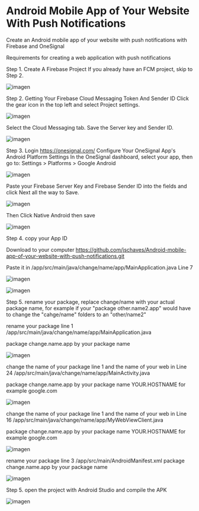 # Android Mobile App of Your Website With Push Notifications
Create an Android mobile app of your website with push notifications with Firebase and OneSignal

Requirements for creating a web application with push notifications 

Step 1. Create A Firebase Project
If you already have an FCM project, skip to Step 2.

![imagen](https://user-images.githubusercontent.com/3398370/113433435-7da6b700-93df-11eb-8439-93af8d93893d.png)

Step 2. Getting Your Firebase Cloud Messaging Token And Sender ID
Click the gear icon in the top left and select Project settings.

![imagen](https://user-images.githubusercontent.com/3398370/113433546-adee5580-93df-11eb-836f-ac58f26633e9.png)

Select the Cloud Messaging tab.
Save the Server key and Sender ID.

![imagen](https://user-images.githubusercontent.com/3398370/113433582-c3637f80-93df-11eb-83a1-05fa87e8778b.png)

Step 3. Login https://onesignal.com/
Configure Your OneSignal App's Android Platform Settings
In the OneSignal dashboard, select your app, then go to:
Settings > Platforms > Google Android

![imagen](https://user-images.githubusercontent.com/3398370/113433632-e2621180-93df-11eb-9adb-731140cbd5c8.png)

Paste your Firebase Server Key and Firebase Sender ID into the fields and click Next all the way to Save.

![imagen](https://user-images.githubusercontent.com/3398370/113433655-ec841000-93df-11eb-8aa4-46f6cecfa0ce.png)


Then Click Native Android then save

![imagen](https://user-images.githubusercontent.com/3398370/113434849-feff4900-93e1-11eb-90e9-c78d8322035a.png)




Step 4. copy your App ID

Download to your computer https://github.com/jschaves/Android-mobile-app-of-your-website-with-push-notifications.git 

Paste it in /app/src/main/java/change/name/app/MainApplication.java Line 7

![imagen](https://user-images.githubusercontent.com/3398370/113436036-42f34d80-93e4-11eb-8d15-9ea2914be021.png)

![imagen](https://user-images.githubusercontent.com/3398370/113436579-3fac9180-93e5-11eb-9bf1-a140d94166e5.png)

Step 5. rename your package, replace change/name with your actual package name, for example if your "package other.name2.app" would have to change the "cahge/name" folders to an "other/name2"

rename your package line 1 /app/src/main/java/change/name/app/MainApplication.java

package change.name.app by your package name 

![imagen](https://user-images.githubusercontent.com/3398370/113436891-da0cd500-93e5-11eb-9714-660a1e95d4a6.png)

change the name of your package line 1 and the name of your web in Line 24 /app/src/main/java/change/name/app/MainActivity.java

package change.name.app by your package name
YOUR.HOSTNAME for example google.com 

![imagen](https://user-images.githubusercontent.com/3398370/113437191-7f27ad80-93e6-11eb-8bb9-0c14fd28f7d5.png)

change the name of your package line 1 and the name of your web in Line 16 /app/src/main/java/change/name/app/MyWebViewClient.java

package change.name.app by your package name
YOUR.HOSTNAME for example google.com 

![imagen](https://user-images.githubusercontent.com/3398370/113437541-168d0080-93e7-11eb-82a0-c4e08de7fd8d.png)

rename your package line 3 /app/src/main/AndroidManifest.xml
package change.name.app by your package name

![imagen](https://user-images.githubusercontent.com/3398370/113438091-2c4ef580-93e8-11eb-955e-4f667571f842.png)

Step 5. open the project with Android Studio and compile the APK 

![imagen](https://user-images.githubusercontent.com/3398370/113473152-0bc68000-9468-11eb-8308-d90981046986.png)




